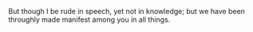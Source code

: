 But though I be rude in speech, yet not in knowledge; but we have been throughly made manifest among you in all things.
